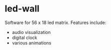 # led-wall
Software for 56 x 18 led matrix. Features include:
* audio visualization
* digital clock
* various animations
